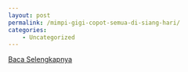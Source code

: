 ```yaml
---
layout: post
permalink: /mimpi-gigi-copot-semua-di-siang-hari/
categories:
    - Uncategorized
---
```


[Baca Selengkapnya](/03)